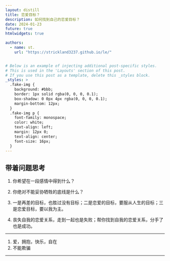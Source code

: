 ```yaml
---
layout: distill
title: 恋爱目标？
description: 如何找到自己的恋爱目标？
date: 2024-01-23
future: true
htmlwidgets: true

authors:
  - name: st.
    url: "https://strickland3237.github.io/le/"


# Below is an example of injecting additional post-specific styles.
# This is used in the 'Layouts' section of this post.
# If you use this post as a template, delete this _styles block.
_styles: >
  .fake-img {
    background: #bbb;
    border: 1px solid rgba(0, 0, 0, 0.1);
    box-shadow: 0 0px 4px rgba(0, 0, 0, 0.1);
    margin-bottom: 12px;
  }
  .fake-img p {
    font-family: monospace;
    color: white;
    text-align: left;
    margin: 12px 0;
    text-align: center;
    font-size: 16px;
  }
---
```


## 带着问题思考

1. 你希望在一段感情中得到什么？

2. 你绝对不能妥协牺牲的底线是什么？

3. 一是再差的目标，也胜过没有目标；二是恋爱的目标，要服从人生的目标；三是恋爱目标，要以我为主。

4. 丧失自我的恋爱关系，走到一起也是失败；帮你找到自我的恋爱关系，分手了也是成功。



---
1. 爱，拥抱，快乐，自在
2. 不能欺骗
---